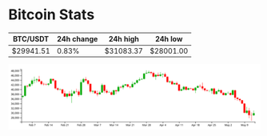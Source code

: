 # Bitcoin Stats

BTC/USDT|24h change|24h high|24h low|
|---|---|---|---|
|$29941.51|0.83%|$31083.37|$28001.00|

<img src="./chart.svg">
